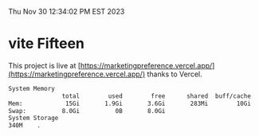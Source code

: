 Thu Nov 30 12:34:02 PM EST 2023

# vite Fifteen


This project is live at [https://marketingpreference.vercel.app/](https://marketingpreference.vercel.app/) thanks to Vercel.

```bash
System Memory
               total        used        free      shared  buff/cache   available
Mem:            15Gi       1.9Gi       3.6Gi       283Mi        10Gi        13Gi
Swap:          8.0Gi          0B       8.0Gi
System Storage
340M	.
```
```bash
